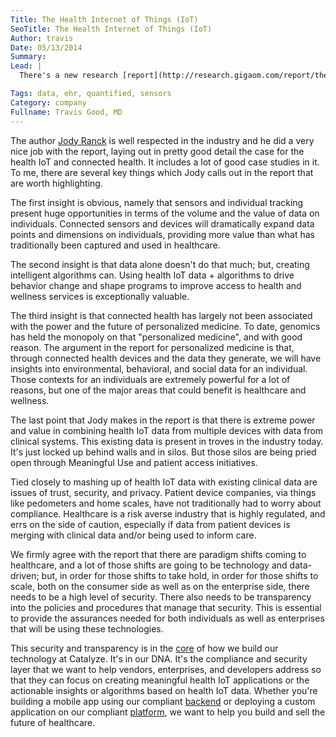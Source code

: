 ```yaml
---
Title: The Health Internet of Things (IoT)
SeoTitle: The Health Internet of Things (IoT)
Author: travis
Date: 05/13/2014
Summary: 
Lead: |
  There's a new research [report](http://research.gigaom.com/report/the-internet-of-things-and-the-future-of-health-care/) by GigaOM about what they call the "health internet of things" (health IoT), which is essentially what most people in the industry today describe as "connected health". It's inclusive of devices, sensors, apps and other tools that can track an individual's activity and the other data on that individual. The report delves into the potential and power of that data, specifically the power of that data as it relates to health and wellness and the healthcare industry more broadly. The report's worth reading if you haven't see it.

Tags: data, ehr, quantified, sensors
Category: company
Fullname: Travis Good, MD
---
```

The author [Jody Ranck](https://twitter.com/jranck) is well respected in the industry and he did a very nice job with the report, laying out in pretty good detail the case for the health IoT and connected health. It includes a lot of good case studies in it. To me, there are several key things which Jody calls out in the report that are worth highlighting.

The first insight is obvious, namely that sensors and individual tracking present huge opportunities in terms of the volume and the value of data on individuals. Connected sensors and devices will dramatically expand data points and dimensions on individuals, providing more value than what has traditionally been captured and used in healthcare.

The second insight is that data alone doesn't do that much; but, creating intelligent algorithms can. Using health IoT data + algorithms to drive behavior change and shape programs to improve access to health and wellness services is exceptionally valuable.

The third insight is that connected health has largely not been associated with the power and the future of personalized medicine. To date, genomics has held the monopoly on that "personalized medicine", and with good reason. The argument in the report for personalized medicine is that, through connected health devices and the data they generate, we will have insights into environmental, behavioral, and social data for an individual. Those contexts for an individuals are extremely powerful for a lot of reasons, but one of the major areas that could benefit is healthcare and wellness.

The last point that Jody makes in the report is that there is extreme power and value in combining health IoT data from multiple devices with data from clinical systems. This existing data is present in troves in the industry today. It's just locked up behind walls and in silos. But those silos are being pried open through Meaningful Use and patient access initiatives.

Tied closely to mashing up of health IoT data with existing clinical data are issues of trust, security, and privacy. Patient device companies, via things like pedometers and home scales, have not traditionally had to worry about compliance. Healthcare is a risk averse industry that is highly regulated, and errs on the side of caution, especially if data from patient devices is merging with clinical data and/or being used to inform care.

We firmly agree with the report that there are paradigm shifts coming to healthcare, and a lot of those shifts are going to be technology and data-driven; but, in order for those shifts to take hold, in order for those shifts to scale, both on the consumer side as well as on the enterprise side, there needs to be a high level of security. There also needs to be transparency into the policies and procedures that manage that security. This is essential to provide the assurances needed for both individuals as well as enterprises that will be using these technologies.

This security and transparency is in the [core](https://catalyze.io/compliance/) of how we build our technology at Catalyze. It's in our DNA. It's the compliance and security layer that we want to help vendors, enterprises, and developers address so that they can focus on creating meaningful health IoT applications or the actionable insights or algorithms based on health IoT data. Whether you're building a mobile app using our compliant [backend](https://catalyze.io/backend-as-a-service/) or deploying a custom application on our compliant [platform](https://catalyze.io/platform-as-a-service/), we want to help you build and sell the future of healthcare.


